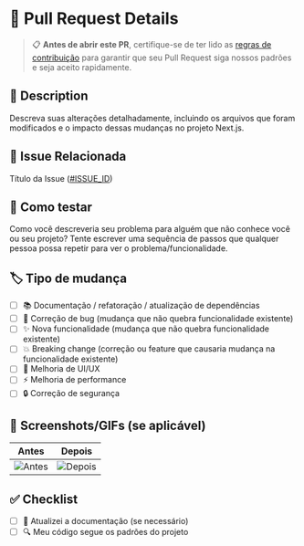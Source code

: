 # 🚀 Pull Request Details

> 📋 **Antes de abrir este PR**, certifique-se de ter lido as [regras de contribuição](../CONTRIBUTING.md) para garantir que seu Pull Request siga nossos padrões e seja aceito rapidamente.

## 📝 Description

Descreva suas alterações detalhadamente, incluindo os arquivos que foram modificados e o impacto dessas mudanças no projeto Next.js.

## 🔗 Issue Relacionada

Título da Issue ([#ISSUE_ID](http://github.com/link_for_issue))

## 🧪 Como testar

Como você descreveria seu problema para alguém que não conhece você ou seu projeto?
Tente escrever uma sequência de passos que qualquer pessoa possa repetir para ver o problema/funcionalidade.

## 🏷️ Tipo de mudança

<!--- Que tipos de mudanças seu código introduz? Marque um `x` em todas as caixas que se aplicam: -->

- [ ] 📚 Documentação / refatoração / atualização de dependências
- [ ] 🐛 Correção de bug (mudança que não quebra funcionalidade existente)
- [ ] ✨ Nova funcionalidade (mudança que não quebra funcionalidade existente)
- [ ] 💥 Breaking change (correção ou feature que causaria mudança na funcionalidade existente)
- [ ] 🎨 Melhoria de UI/UX
- [ ] ⚡ Melhoria de performance
- [ ] 🔒 Correção de segurança

## 📱 Screenshots/GIFs (se aplicável)

<!--- Adicione screenshots ou GIFs para mudanças visuais -->

| Antes         | Depois         |
| ------------- | -------------- |
| ![Antes](url) | ![Depois](url) |

## ✅ Checklist

- [ ] 📖 Atualizei a documentação (se necessário)
- [ ] 🔍 Meu código segue os padrões do projeto
